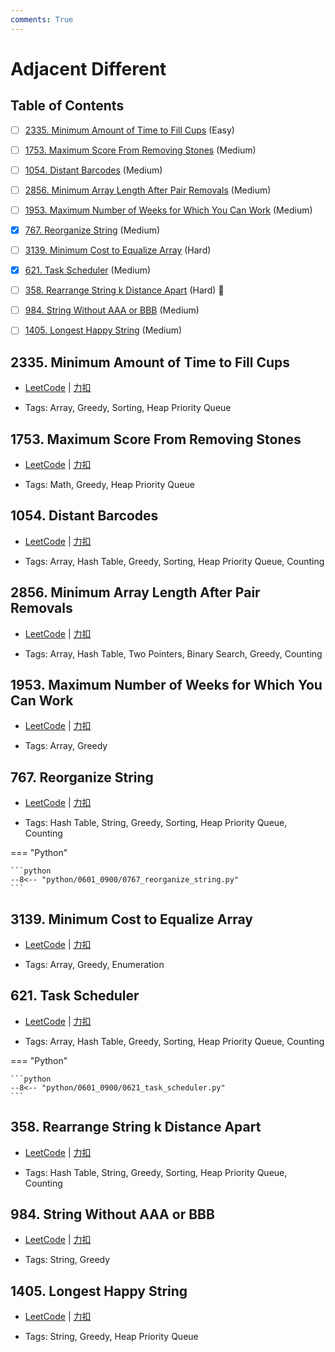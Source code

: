 ```yaml
---
comments: True
---
```


# Adjacent Different

## Table of Contents

- [ ] [2335. Minimum Amount of Time to Fill Cups](#2335-minimum-amount-of-time-to-fill-cups) (Easy)
- [ ] [1753. Maximum Score From Removing Stones](#1753-maximum-score-from-removing-stones) (Medium)
- [ ] [1054. Distant Barcodes](#1054-distant-barcodes) (Medium)
- [ ] [2856. Minimum Array Length After Pair Removals](#2856-minimum-array-length-after-pair-removals) (Medium)
- [ ] [1953. Maximum Number of Weeks for Which You Can Work](#1953-maximum-number-of-weeks-for-which-you-can-work) (Medium)
- [x] [767. Reorganize String](#767-reorganize-string) (Medium)
- [ ] [3139. Minimum Cost to Equalize Array](#3139-minimum-cost-to-equalize-array) (Hard)
- [x] [621. Task Scheduler](#621-task-scheduler) (Medium)
- [ ] [358. Rearrange String k Distance Apart](#358-rearrange-string-k-distance-apart) (Hard) 👑
- [ ] [984. String Without AAA or BBB](#984-string-without-aaa-or-bbb) (Medium)
- [ ] [1405. Longest Happy String](#1405-longest-happy-string) (Medium)


## 2335. Minimum Amount of Time to Fill Cups

-    [LeetCode](https://leetcode.com/problems/minimum-amount-of-time-to-fill-cups/) | [力扣](https://leetcode.cn/problems/minimum-amount-of-time-to-fill-cups/)

-   Tags: Array, Greedy, Sorting, Heap Priority Queue



## 1753. Maximum Score From Removing Stones

-    [LeetCode](https://leetcode.com/problems/maximum-score-from-removing-stones/) | [力扣](https://leetcode.cn/problems/maximum-score-from-removing-stones/)

-   Tags: Math, Greedy, Heap Priority Queue



## 1054. Distant Barcodes

-    [LeetCode](https://leetcode.com/problems/distant-barcodes/) | [力扣](https://leetcode.cn/problems/distant-barcodes/)

-   Tags: Array, Hash Table, Greedy, Sorting, Heap Priority Queue, Counting



## 2856. Minimum Array Length After Pair Removals

-    [LeetCode](https://leetcode.com/problems/minimum-array-length-after-pair-removals/) | [力扣](https://leetcode.cn/problems/minimum-array-length-after-pair-removals/)

-   Tags: Array, Hash Table, Two Pointers, Binary Search, Greedy, Counting



## 1953. Maximum Number of Weeks for Which You Can Work

-    [LeetCode](https://leetcode.com/problems/maximum-number-of-weeks-for-which-you-can-work/) | [力扣](https://leetcode.cn/problems/maximum-number-of-weeks-for-which-you-can-work/)

-   Tags: Array, Greedy



## 767. Reorganize String

-    [LeetCode](https://leetcode.com/problems/reorganize-string/) | [力扣](https://leetcode.cn/problems/reorganize-string/)

-   Tags: Hash Table, String, Greedy, Sorting, Heap Priority Queue, Counting

=== "Python"

    ```python
    --8<-- "python/0601_0900/0767_reorganize_string.py"
    ```



## 3139. Minimum Cost to Equalize Array

-    [LeetCode](https://leetcode.com/problems/minimum-cost-to-equalize-array/) | [力扣](https://leetcode.cn/problems/minimum-cost-to-equalize-array/)

-   Tags: Array, Greedy, Enumeration



## 621. Task Scheduler

-    [LeetCode](https://leetcode.com/problems/task-scheduler/) | [力扣](https://leetcode.cn/problems/task-scheduler/)

-   Tags: Array, Hash Table, Greedy, Sorting, Heap Priority Queue, Counting

=== "Python"

    ```python
    --8<-- "python/0601_0900/0621_task_scheduler.py"
    ```



## 358. Rearrange String k Distance Apart

-    [LeetCode](https://leetcode.com/problems/rearrange-string-k-distance-apart/) | [力扣](https://leetcode.cn/problems/rearrange-string-k-distance-apart/)

-   Tags: Hash Table, String, Greedy, Sorting, Heap Priority Queue, Counting



## 984. String Without AAA or BBB

-    [LeetCode](https://leetcode.com/problems/string-without-aaa-or-bbb/) | [力扣](https://leetcode.cn/problems/string-without-aaa-or-bbb/)

-   Tags: String, Greedy



## 1405. Longest Happy String

-    [LeetCode](https://leetcode.com/problems/longest-happy-string/) | [力扣](https://leetcode.cn/problems/longest-happy-string/)

-   Tags: String, Greedy, Heap Priority Queue



